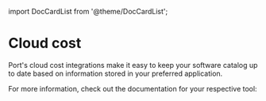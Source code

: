 import DocCardList from '@theme/DocCardList';

# Cloud cost

Port's cloud cost integrations make it easy to keep your software catalog up to date based on information stored in your preferred application. 

For more information, check out the documentation for your respective tool:

<DocCardList />
